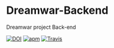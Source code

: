 # Dreamwar-Backend
Dreamwar project  Back-end

[![DOI](https://zenodo.org/badge/119698582.svg)](https://zenodo.org/badge/latestdoi/119698582)
[![apm](https://img.shields.io/apm/l/vim-mode.svg)](https://github.com/Starrier/DreamWars/blob/master/LICENSE)
[![Travis](https://img.shields.io/travis/USER/REPO.svg)](https://travis-ci.org/Starrier/DreamWars)
